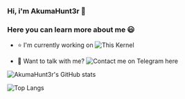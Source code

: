 ### Hi, i'm AkumaHunt3r 👋
### Here you can learn more about me 😃

- ⭐ I'm currently working on
![This Kernel](https://github.com/AkumaHunt3r/android_kernel_motorola_msm8953)

- 💬 Want to talk with me?
![Contact me on Telegram here](t.me/AkumaHunt3r)

![AkumaHunt3r's GitHub stats](https://github-readme-stats.vercel.app/api?username=AkumaHunt3r&show_icons=true&theme=tokyonight)

![Top Langs](https://github-readme-stats.vercel.app/api/top-langs/?username=AkumaHunt3r&layout=compact)
